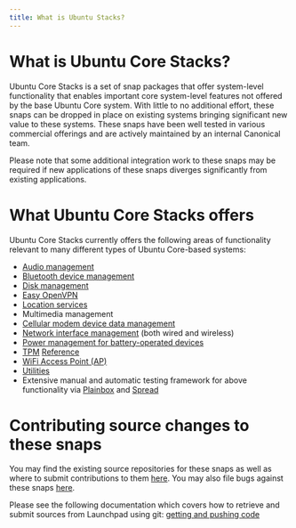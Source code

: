 ```yaml
---
title: What is Ubuntu Stacks?
---
```


# What is Ubuntu Core Stacks?

Ubuntu Core Stacks is a set of snap packages that offer system-level functionality that
enables important core system-level features not offered by the base Ubuntu Core
system. With little to no additional effort, these snaps can be dropped in place
on existing systems bringing significant new value to these systems.
These snaps have been well tested in various commercial offerings and are
actively maintained by an internal Canonical team.

Please note that some additional integration work to these snaps may be required if
new applications of these snaps diverges significantly from existing applications.

# What Ubuntu Core Stacks offers

Ubuntu Core Stacks currently offers the following areas of functionality relevant
to many different types of Ubuntu Core-based systems:

* [Audio management](audio/index.md)
* [Bluetooth device management](bluetooth/index.md)
* [Disk management](disk/index.md)
* [Easy OpenVPN](easy-openvpn/index.md)
* [Location services](location/index.md)
* Multimedia management
* [Cellular modem device data management](network/modem-manager/docs/index.md)
* [Network interface management](network/network-manager/docs/index.md) (both wired and wireless)
* [Power management for battery-operated devices](power/index.md)
* [TPM](tpm/index.md) [Reference](https://en.wikipedia.org/wiki/Trusted_Platform_Module)
* [WiFi Access Point (AP)](network/wifi-ap/docs/index.md)
* [Utilities](utilities/index.md)
* Extensive manual and automatic testing framework for above functionality via
  [Plainbox](https://pypi.python.org/pypi/plainbox) and [Spread](https://github.com/snapcore/spread)

# Contributing source changes to these snaps

  You may find the existing source repositories for these snaps as well as where to
  submit contributions to them [here](https://code.launchpad.net/~snappy-hwe-team/snappy-hwe-snaps/).
  You may also file bugs against these snaps [here](https://bugs.launchpad.net/snappy-hwe-snaps).

  Please see the following documentation which covers how to retrieve and submit sources
  from Launchpad using git: [getting and pushing code](https://help.launchpad.net/Code/Git#Getting_code)
